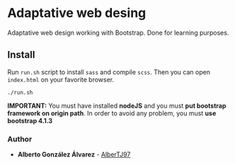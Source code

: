 # Adaptative web desing
Adaptative web design working with Bootstrap. Done for learning purposes.

## Install
Run `run.sh` script to install `sass` and compile `scss`. Then you can open `index.html` on your favorite browser.
```
./run.sh
```

 **IMPORTANT:** You must have installed **nodeJS** and you must **put bootstrap framework on origin path**. In order to avoid any problem, you must **use bootstrap 4.1.3**

### Author

- **Alberto González Álvarez** - [AlberTJ97](https://github.com/AlberTJ97)
